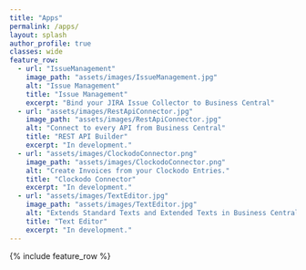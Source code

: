 ```yaml
---
title: "Apps"
permalink: /apps/
layout: splash
author_profile: true
classes: wide
feature_row:
  - url: "IssueManagement"
    image_path: "assets/images/IssueManagement.jpg"
    alt: "Issue Management"
    title: "Issue Management"
    excerpt: "Bind your JIRA Issue Collector to Business Central"
  - url: "assets/images/RestApiConnector.jpg"
    image_path: "assets/images/RestApiConnector.jpg"
    alt: "Connect to every API from Business Central"
    title: "REST API Builder"
    excerpt: "In development."
  - url: "assets/images/ClockodoConnector.png"
    image_path: "assets/images/ClockodoConnector.png"
    alt: "Create Invoices from your Clockodo Entries."
    title: "Clockodo Connector"
    excerpt: "In development."
  - url: "assets/images/TextEditor.jpg"
    image_path: "assets/images/TextEditor.jpg"
    alt: "Extends Standard Texts and Extended Texts in Business Central with a text editor. Those texts can be printed on your Report."
    title: "Text Editor"
    excerpt: "In development."
---
```

{% include feature_row %}